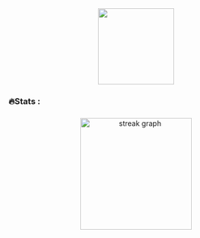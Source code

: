 <div align="center">
  <img height="150" src="https://camo.githubusercontent.com/62da68eb62b1e5f175f7d1f0191dd89a653d7908feb22d37d4a0ab07365d6791/68747470733a2f2f6d656469612e67697068792e636f6d2f6d656469612f4d3967624264396e6244724f5475314d71782f67697068792e676966"  />
</div>

###


###

<h3 align="left">🔥Stats :</h3>

###

<div align="center">
  <img src="https://streak-stats.demolab.com?user=im-ukr&locale=en&mode=daily&theme=dark&hide_border=false&border_radius=5&order=3" height="220" alt="streak graph"  />
</div>

###
